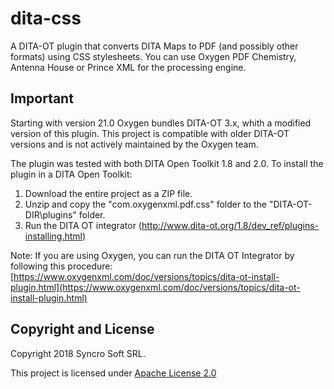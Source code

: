 dita-css
========

A DITA-OT plugin that converts DITA Maps to PDF (and possibly other formats) using CSS stylesheets.
You can use Oxygen PDF Chemistry, Antenna House or Prince XML for the processing engine.

Important
-----------
Starting with version 21.0 Oxygen bundles DITA-OT 3.x, whith a modified version of this plugin. This project is compatible with older DITA-OT versions and is not actively maintained by the Oxygen team. 

The plugin was tested with both DITA Open Toolkit 1.8 and 2.0. To install the plugin in a DITA Open Toolkit:

1. Download the entire project as a ZIP file. 
1. Unzip and copy the "com.oxygenxml.pdf.css" folder to the "DITA-OT-DIR\plugins" folder.
1. Run the DITA OT integrator (http://www.dita-ot.org/1.8/dev_ref/plugins-installing.html)

Note: If you are using Oxygen, you can run the DITA OT Integrator by following this procedure: 
[https://www.oxygenxml.com/doc/versions/topics/dita-ot-install-plugin.html](https://www.oxygenxml.com/doc/versions/topics/dita-ot-install-plugin.html)

Copyright and License
---------------------
Copyright 2018 Syncro Soft SRL.

This project is licensed under [Apache License 2.0](https://github.com/oxygenxml/dita-ot-css-pdf/blob/master/LICENSE)

